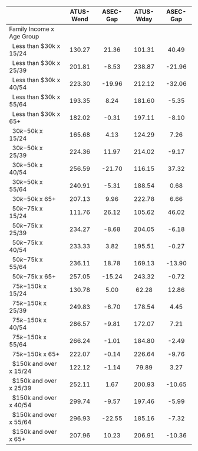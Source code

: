 
|                      |    ATUS-Wend |     ASEC-Gap |    ATUS-Wday |     ASEC-Gap |
| -------------------- | :----------: | :----------: | :----------: | :----------: |
| Family Income x Age Group |              |              |              |              |
| &nbsp;&nbsp;Less than $30k x 15/24 |       130.27 |        21.36 |       101.31 |        40.49 |
| &nbsp;&nbsp;Less than $30k x 25/39 |       201.81 |        -8.53 |       238.87 |       -21.96 |
| &nbsp;&nbsp;Less than $30k x 40/54 |       223.30 |       -19.96 |       212.12 |       -32.06 |
| &nbsp;&nbsp;Less than $30k x 55/64 |       193.35 |         8.24 |       181.60 |        -5.35 |
| &nbsp;&nbsp;Less than $30k x 65+ |       182.02 |        -0.31 |       197.11 |        -8.10 |
| &nbsp;&nbsp;$30k-$50k x 15/24 |       165.68 |         4.13 |       124.29 |         7.26 |
| &nbsp;&nbsp;$30k-$50k x 25/39 |       224.36 |        11.97 |       214.02 |        -9.17 |
| &nbsp;&nbsp;$30k-$50k x 40/54 |       256.59 |       -21.70 |       116.15 |        37.32 |
| &nbsp;&nbsp;$30k-$50k x 55/64 |       240.91 |        -5.31 |       188.54 |         0.68 |
| &nbsp;&nbsp;$30k-$50k x 65+ |       207.13 |         9.96 |       222.78 |         6.66 |
| &nbsp;&nbsp;$50k-$75k x 15/24 |       111.76 |        26.12 |       105.62 |        46.02 |
| &nbsp;&nbsp;$50k-$75k x 25/39 |       234.27 |        -8.68 |       204.05 |        -6.18 |
| &nbsp;&nbsp;$50k-$75k x 40/54 |       233.33 |         3.82 |       195.51 |        -0.27 |
| &nbsp;&nbsp;$50k-$75k x 55/64 |       236.11 |        18.78 |       169.13 |       -13.90 |
| &nbsp;&nbsp;$50k-$75k x 65+ |       257.05 |       -15.24 |       243.32 |        -0.72 |
| &nbsp;&nbsp;$75k-$150k x 15/24 |       130.78 |         5.00 |        62.28 |        12.86 |
| &nbsp;&nbsp;$75k-$150k x 25/39 |       249.83 |        -6.70 |       178.54 |         4.45 |
| &nbsp;&nbsp;$75k-$150k x 40/54 |       286.57 |        -9.81 |       172.07 |         7.21 |
| &nbsp;&nbsp;$75k-$150k x 55/64 |       266.24 |        -1.01 |       184.80 |        -2.49 |
| &nbsp;&nbsp;$75k-$150k x 65+ |       222.07 |        -0.14 |       226.64 |        -9.76 |
| &nbsp;&nbsp;$150k and over x 15/24 |       122.12 |        -1.14 |        79.89 |         3.27 |
| &nbsp;&nbsp;$150k and over x 25/39 |       252.11 |         1.67 |       200.93 |       -10.65 |
| &nbsp;&nbsp;$150k and over x 40/54 |       299.74 |        -9.57 |       197.46 |        -5.99 |
| &nbsp;&nbsp;$150k and over x 55/64 |       296.93 |       -22.55 |       185.16 |        -7.32 |
| &nbsp;&nbsp;$150k and over x 65+ |       207.96 |        10.23 |       206.91 |       -10.36 |

